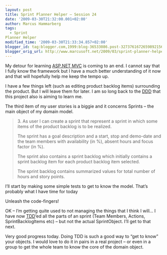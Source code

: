 ```yaml
---
layout: post
title: Sprint Planner Helper – Session 24
date: '2009-03-30T21:32:00.001+02:00'
author: Marcus Hammarberg
tags:
  - Sprint
Planner Helper
modified_time: '2009-03-30T21:33:34.857+02:00'
blogger_id: tag:blogger.com,1999:blog-36533086.post-3273761672659892156
blogger_orig_url: http://www.marcusoft.net/2009/03/sprint-planner-helper-session-24.html
---
```



My detour for learning
<a href="http://www.asp.net/mvc/" target="_blank">ASP.NET MVC</a> is
coming to an end. I cannot say that I fully know the framework but I
have a much better understanding of it now and that will hopefully help
me keep the tempo up.

I have a few things left (such as editing product backlog items)
surrounding the product. But I will leave them for later. I am so long
back to the <a href="http://en.wikipedia.org/wiki/Domain-driven_design"
target="_blank">DDD</a> that this project also is aiming to learn me.

The third item of my user stories is a biggie and it concerns Sprints –
the main object of my domain model.

> 3\. As user I can create a sprint that represent a sprint in which
> some items of the product backlog is to be realized.
>
> The sprint has a goal description and a start, stop and demo-date and
> the team members with availability (in %), absent hours and focus
> factor (in %).
>
> The sprint also contains a sprint backlog which initially contains a
> sprint backlog item for each product backlog item selected. 
>
> The sprint backlog contains summarized values for total number of
> hours and story points.

I’ll start by making some simple tests to get to know the model. That’s
probably what I have time for today

Unleash the code-fingers!

OK – I’m getting quite used to not managing the things that I think I
will… I have now
<a href="http://en.wikipedia.org/wiki/Test-driven_development"
target="_blank">TDD</a>’ed all the parts of an sprint (Team Members,
Actions, SprintBacklogItems etc) – but not the actual SprintObject. I’ll
get to that next.

Very good progress today. Doing TDD is such a good way to “get to know”
your objects. I would love to do it in pairs in a real project – or even
in a group to get the whole team to know the core of the domain object.
